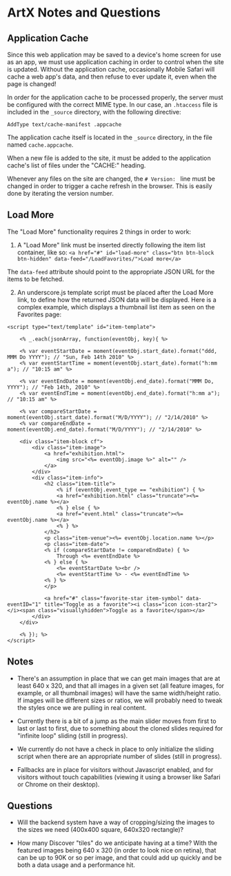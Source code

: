 ArtX Notes and Questions
========================

Application Cache
-----------------
Since this web application may be saved to a device's home screen for use as an app, we must use application caching in order to control when the site is updated.  Without the application cache, occasionally Mobile Safari will cache a web app's data, and then refuse to ever update it, even when the page is changed!

In order for the application cache to be processed properly, the server must be configured with the correct MIME type.  In our case, an `.htaccess` file is included in the `_source` directory, with the following directive:

```
AddType text/cache-manifest .appcache
```

The application cache itself is located in the `_source` directory, in the file named `cache.appcache`.

When a new file is added to the site, it must be added to the application cache's list of files under the "CACHE:" heading.

Whenever any files on the site are changed, the `# Version: ` line must be changed in order to trigger a cache refresh in the browser.  This is easily done by iterating the version number.


Load More
---------
The "Load More" functionality requires 2 things in order to work:

1. A "Load More" link must be inserted directly following the item list container, like so:
`<a href="#" id="load-more" class="btn btn-block btn-hidden" data-feed="/LoadFavorites/">Load more</a>`

 The `data-feed` attribute should point to the appropriate JSON URL for the items to be fetched.

2. An underscore.js template script must be placed after the Load More link, to define how the returned JSON data will be displayed.  Here is a complex example, which displays a thumbnail list item as seen on the Favorites page:

```
<script type="text/template" id="item-template">

    <% _.each(jsonArray, function(eventObj, key){ %>

    <% var eventStartDate = moment(eventObj.start_date).format("ddd, MMM Do YYYY"); // "Sun, Feb 14th 2010" %>
    <% var eventStartTime = moment(eventObj.start_date).format("h:mm a"); // "10:15 am" %>

    <% var eventEndDate = moment(eventObj.end_date).format("MMM Do, YYYY"); // "Feb 14th, 2010" %>
    <% var eventEndTime = moment(eventObj.end_date).format("h:mm a"); // "10:15 am" %>

    <% var compareStartDate = moment(eventObj.start_date).format("M/D/YYYY"); // "2/14/2010" %>
    <% var compareEndDate = moment(eventObj.end_date).format("M/D/YYYY"); // "2/14/2010" %>
            
    <div class="item-block cf">
        <div class="item-image">
            <a href="exhibition.html">
                <img src="<%= eventObj.image %>" alt="" />
            </a>
        </div>
        <div class="item-info">
            <h2 class="item-title">
                <% if (eventObj.event_type == "exhibition") { %>
                <a href="exhibition.html" class="truncate"><%= eventObj.name %></a>
                <% } else { %>
                <a href="event.html" class="truncate"><%= eventObj.name %></a>
                <% } %>
            </h2>
            <p class="item-venue"><%= eventObj.location.name %></p>
            <p class="item-date">
            <% if (compareStartDate != compareEndDate) { %>
                Through <%= eventEndDate %>
            <% } else { %>
                <%= eventStartDate %><br />
                <%= eventStartTime %> - <%= eventEndTime %>
            <% } %>
            </p>

            <a href="#" class="favorite-star item-symbol" data-eventID="1" title="Toggle as a favorite"><i class="icon icon-star2"></i><span class="visuallyhidden">Toggle as a favorite</span></a>
        </div>
    </div>

    <% }); %>
</script>
```

Notes
-----

* There's an assumption in place that we can get main images that are at least 640 x 320, and that all images in a given set (all feature images, for example, or all thumbnail images) will have the same width/height ratio.  If images will be different sizes or ratios, we will probably need to tweak the styles once we are pulling in real content.

* Currently there is a bit of a jump as the main slider moves from first to last or last to first, due to something about the cloned slides required for "infinite loop" sliding (still in progress).

* We currently do not have a check in place to only initialize the sliding script when there are an appropriate number of slides (still in progress).

* Fallbacks are in place for visitors without Javascript enabled, and for visitors without touch capabilities (viewing it using a browser like Safari or Chrome on their desktop).


Questions
---------

* Will the backend system have a way of cropping/sizing the images to the sizes we need (400x400 square, 640x320 rectangle)?

* How many Discover "tiles" do we anticipate having at a time?  With the featured images being 640 x 320 (in order to look nice on retina), that can be up to 90K or so per image, and that could add up quickly and be both a data usage and a performance hit.